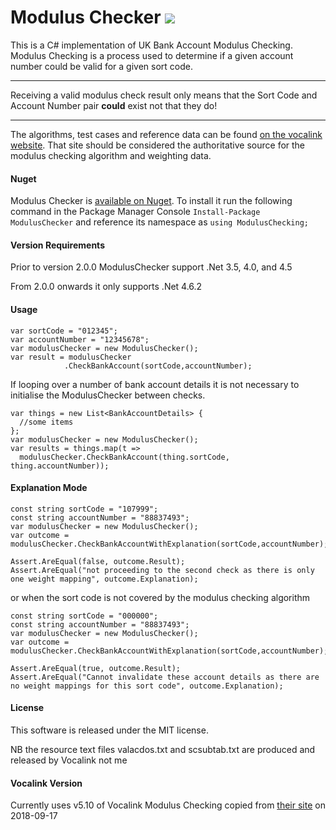 # Modulus Checker <img src="https://ci.appveyor.com/api/projects/status/qihofc0xk80vk0to?svg=true">

This is a C# implementation of UK Bank Account Modulus Checking. Modulus Checking is a process used to determine if a given account number could be valid for a given sort code.
***
Receiving a valid modulus check result only means that the Sort Code and Account Number pair **could** exist not that they do!
***
The algorithms, test cases and reference data can be found  [on the vocalink website](http://www.vocalink.com/products/payments/customer-support-services/modulus-checking.aspx "The Vocalink Modulus Checker Website"). That site should be considered the authoritative source for the modulus checking algorithm and weighting data.

#### Nuget
Modulus Checker is [available on Nuget](https://nuget.org/packages/ModulusChecker/). To install it run the following command in the Package Manager Console ```Install-Package ModulusChecker``` and reference its namespace as ```using ModulusChecking;```

#### Version Requirements

Prior to version 2.0.0 ModulusChecker support .Net 3.5, 4.0, and 4.5

From 2.0.0 onwards it only supports .Net 4.6.2

#### Usage
```
var sortCode = "012345";
var accountNumber = "12345678";
var modulusChecker = new ModulusChecker();
var result = modulusChecker
			.CheckBankAccount(sortCode,accountNumber);
```
If looping over a number of bank account details it is not necessary to initialise the ModulusChecker between checks.

```
var things = new List<BankAccountDetails> { 
  //some items
}; 
var modulusChecker = new ModulusChecker();
var results = things.map(t => 
  modulusChecker.CheckBankAccount(thing.sortCode, thing.accountNumber));
```

#### Explanation Mode

```
const string sortCode = "107999";
const string accountNumber = "88837493";
var modulusChecker = new ModulusChecker();
var outcome = modulusChecker.CheckBankAccountWithExplanation(sortCode,accountNumber);
            
Assert.AreEqual(false, outcome.Result);
Assert.AreEqual("not proceeding to the second check as there is only one weight mapping", outcome.Explanation);

```

or when the sort code is not covered by the modulus checking algorithm 

```
const string sortCode = "000000";
const string accountNumber = "88837493";
var modulusChecker = new ModulusChecker();
var outcome = modulusChecker.CheckBankAccountWithExplanation(sortCode,accountNumber);
            
Assert.AreEqual(true, outcome.Result);
Assert.AreEqual("Cannot invalidate these account details as there are no weight mappings for this sort code", outcome.Explanation);
```

#### License
This software is released under the MIT license. 

NB the resource text files valacdos.txt and scsubtab.txt are produced and released by Vocalink not me

#### Vocalink Version

Currently uses v5.10 of Vocalink Modulus Checking copied from [their site](https://www.vocalink.com/customer-support/modulus-checking/) on 2018-09-17